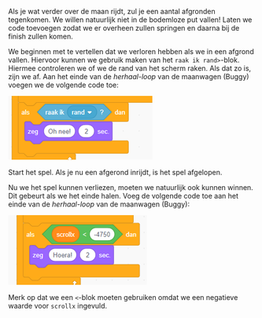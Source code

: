 Als je wat verder over de maan rijdt, zul je een aantal afgronden tegenkomen. We willen natuurlijk niet in de bodemloze put vallen! Laten we code toevoegen zodat we er overheen zullen springen en daarna bij de finish zullen komen.

We beginnen met te vertellen dat we verloren hebben als we in een afgrond vallen. Hiervoor kunnen we gebruik maken van het `raak ik rand>`-blok. Hiermee controleren we of we de rand van het scherm raken. Als dat zo is, zijn we af. Aan het einde van de *herhaal-loop* van de maanwagen (Buggy) voegen we de volgende code toe:

![](../assets/gameover.png)

Start het spel. Als je nu een afgerond inrijdt, is het spel afgelopen.

Nu we het spel kunnen verliezen, moeten we natuurlijk ook kunnen winnen. Dit gebeurt als we het einde halen. Voeg de volgende code toe aan het einde van de *herhaal-loop* van de maanwagen (Buggy):

![](../assets/gewonnen.png)

Merk op dat we een `<`-blok moeten gebruiken omdat we een negatieve waarde voor `scrollx` ingevuld.